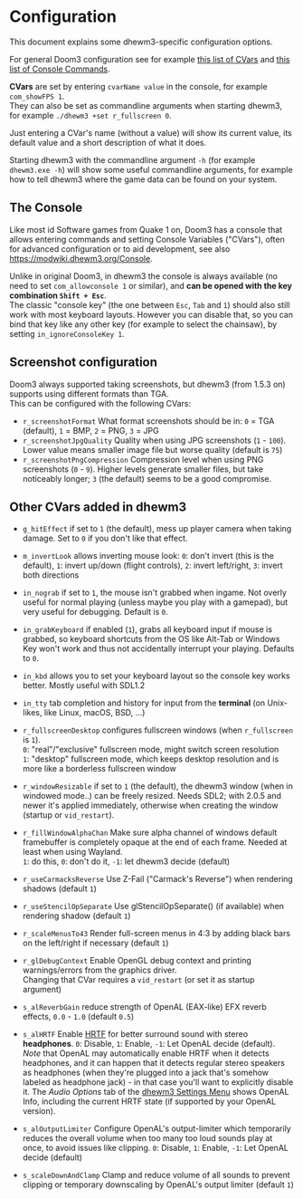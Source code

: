 # Configuration

This document explains some dhewm3-specific configuration options.

For general Doom3 configuration see for example [this list of CVars](https://modwiki.dhewm3.org/CVars_%28Doom_3%29)
and [this list of Console Commands](https://modwiki.dhewm3.org/Commands_%28Doom_3%29).

**CVars** are set by entering `cvarName value` in the console, for example `com_showFPS 1`.  
They can also be set as commandline arguments when starting dhewm3, for example `./dhewm3 +set r_fullscreen 0`.

Just entering a CVar's name (without a value) will show its current value, its default value
and a short description of what it does.

Starting dhewm3 with the commandline argument `-h` (for example `dhewm3.exe -h`) will show some
useful commandline arguments, for example how to tell dhewm3 where the game data can be found on your system.

## The Console

Like most id Software games from Quake 1 on, Doom3 has a console that allows entering commands 
and setting Console Variables ("CVars"), often for advanced configuration or to aid development,
see also https://modwiki.dhewm3.org/Console.  

Unlike in original Doom3, in dhewm3 the console is always available (no need to set `com_allowconsole 1`
or similar), and **can be opened with the key combination `Shift + Esc`**.  
The classic "console key" (the one between `Esc`, `Tab` and `1`) should also still work with
most keyboard layouts. However you can disable that, so you can bind that key like any other key
(for example to select the chainsaw), by setting `in_ignoreConsoleKey 1`.

## Screenshot configuration

Doom3 always supported taking screenshots, but dhewm3 (from 1.5.3 on) supports using different
formats than TGA.  
This can be configured with the following CVars:

- `r_screenshotFormat` What format screenshots should be in:
  `0` = TGA (default), `1` = BMP, `2` = PNG, `3` = JPG
- `r_screenshotJpgQuality` Quality when using JPG screenshots (`1` - `100`). Lower value means smaller
   image file but worse quality (default is `75`)
- `r_screenshotPngCompression` Compression level when using PNG screenshots (`0` - `9`). Higher levels
  generate smaller files, but take noticeably longer; `3` (the default) seems to be a good compromise.

## Other CVars added in dhewm3

- `g_hitEffect` if set to `1` (the default), mess up player camera when taking damage.
   Set to `0` if you don't like that effect.

- `m_invertLook` allows inverting mouse look: `0`: don't invert (this is the default),
  `1`: invert up/down (flight controls), `2`: invert left/right, `3`: invert both directions

- `in_nograb` if set to `1`, the mouse isn't grabbed when ingame. Not overly useful for normal playing
  (unless maybe you play with a gamepad), but very useful for debugging. Default is `0`.

- `in_grabKeyboard` if enabled (`1`), grabs all keyboard input if mouse is grabbed, so keyboard shortcuts
  from the OS like Alt-Tab or Windows Key won't work and thus not accidentally interrupt your playing.
  Defaults to `0`.

- `in_kbd` allows you to set your keyboard layout so the console key works better. Mostly useful with SDL1.2
- `in_tty` tab completion and history for input from the **terminal** (on Unix-likes, like Linux, macOS, BSD, ...)

- `r_fullscreenDesktop` configures fullscreen windows (when `r_fullscreen` is `1`).  
  `0`: "real"/"exclusive" fullscreen mode, might switch screen resolution  
  `1`: "desktop" fullscreen mode, which keeps desktop resolution and is more like a borderless fullscreen window
- `r_windowResizable` if set to `1` (the default), the dhewm3 window (when in windowed mode..)
   can be freely resized. Needs SDL2; with 2.0.5 and newer it's applied immediately, otherwise when
   creating the window (startup or `vid_restart`).
- `r_fillWindowAlphaChan` Make sure alpha channel of windows default framebuffer is completely opaque
  at the end of each frame. Needed at least when using Wayland.  
  `1`: do this, `0`: don't do it, `-1`: let dhewm3 decide (default)

- `r_useCarmacksReverse` Use Z-Fail ("Carmack's Reverse") when rendering shadows (default `1`)
- `r_useStencilOpSeparate` Use glStencilOpSeparate() (if available) when rendering shadow (default `1`)
- `r_scaleMenusTo43` Render full-screen menus in 4:3 by adding black bars on the left/right if necessary (default `1`)
- `r_glDebugContext` Enable OpenGL debug context and printing warnings/errors from the graphics driver.  
  Changing that CVar requires a `vid_restart` (or set it as startup argument)

- `s_alReverbGain` reduce strength of OpenAL (EAX-like) EFX reverb effects, `0.0` - `1.0` (default `0.5`)
- `s_alHRTF` Enable [HRTF](https://en.wikipedia.org/w/index.php?title=Head-related_transfer_function)
   for better surround sound with stereo **headphones**. `0`: Disable, `1`: Enable, `-1`: Let OpenAL decide (default).  
   *Note* that OpenAL may automatically enable HRTF when it detects headphones, and it can happen that
   it detects regular stereo speakers as headphones (when they're plugged into a jack that's somehow
   labeled as headphone jack) - in that case you'll want to explicitly disable it.
   The *Audio Options* tab of the [dhewm3 Settings Menu](#dhewm3-settings-menu) shows OpenAL Info,
   including the current HRTF state (if supported by your OpenAL version).
- `s_alOutputLimiter` Configure OpenAL's output-limiter which temporarily reduces the overall volume
  when too many too loud sounds play at once, to avoid issues like clipping. `0`: Disable, `1`: Enable, `-1`: Let OpenAL decide (default)
- `s_scaleDownAndClamp` Clamp and reduce volume of all sounds to prevent clipping or temporary downscaling by OpenAL's output limiter (default `1`)